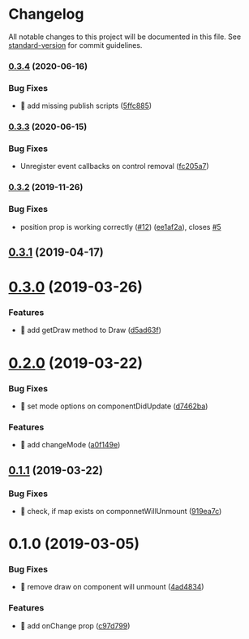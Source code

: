 # Changelog

All notable changes to this project will be documented in this file. See [standard-version](https://github.com/conventional-changelog/standard-version) for commit guidelines.

### [0.3.4](https://github.com/urbica/react-map-gl-draw/compare/v0.3.3...v0.3.4) (2020-06-16)


### Bug Fixes

* 🐛 add missing publish scripts ([5ffc885](https://github.com/urbica/react-map-gl-draw/commit/5ffc8852472a6a5b916236b7366ebeabae3fa584))

### [0.3.3](https://github.com/urbica/react-map-gl-draw/compare/v0.3.2...v0.3.3) (2020-06-15)


### Bug Fixes

* Unregister event callbacks on control removal ([fc205a7](https://github.com/urbica/react-map-gl-draw/commit/fc205a7235b683a75751927642359e1dbd30ec8d))

### [0.3.2](https://github.com/urbica/react-map-gl-draw/compare/v0.3.1...v0.3.2) (2019-11-26)


### Bug Fixes

* position prop is working correctly ([#12](https://github.com/urbica/react-map-gl-draw/issues/12)) ([ee1af2a](https://github.com/urbica/react-map-gl-draw/commit/ee1af2a9382a1773d12da534d5ea713ea22f1a34)), closes [#5](https://github.com/urbica/react-map-gl-draw/issues/5)

## [0.3.1](https://github.com/urbica/react-map-gl-draw/compare/v0.3.0...v0.3.1) (2019-04-17)



# [0.3.0](https://github.com/urbica/react-map-gl-draw/compare/v0.2.0...v0.3.0) (2019-03-26)


### Features

* 🎸 add getDraw method to Draw ([d5ad63f](https://github.com/urbica/react-map-gl-draw/commit/d5ad63f))



# [0.2.0](https://github.com/urbica/react-map-gl-draw/compare/v0.1.1...v0.2.0) (2019-03-22)


### Bug Fixes

* 🐛 set mode options on componentDidUpdate ([d7462ba](https://github.com/urbica/react-map-gl-draw/commit/d7462ba))


### Features

* 🎸 add changeMode ([a0f149e](https://github.com/urbica/react-map-gl-draw/commit/a0f149e))



## [0.1.1](https://github.com/urbica/react-map-gl-draw/compare/v0.1.0...v0.1.1) (2019-03-22)


### Bug Fixes

* 🐛 check, if map exists on componnetWillUnmount ([919ea7c](https://github.com/urbica/react-map-gl-draw/commit/919ea7c))



# 0.1.0 (2019-03-05)


### Bug Fixes

* 🐛 remove draw on component will unmount ([4ad4834](https://github.com/urbica/react-map-gl-draw/commit/4ad4834))


### Features

* 🎸 add onChange prop ([c97d799](https://github.com/urbica/react-map-gl-draw/commit/c97d799))
